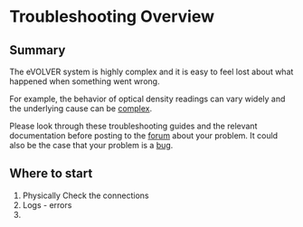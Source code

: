 # Troubleshooting Overview

## Summary

The eVOLVER system is highly complex and it is easy to feel lost about what happened when something went wrong.

For example, the behavior of optical density readings can vary widely and the underlying cause can be [complex](vial-troubleshooting/troubleshooting-optical-density-readings.md).

Please look through these troubleshooting guides and the relevant documentation before posting to the [forum](https://www.evolver.bio/) about your problem. It could also be the case that your problem is a [bug](../contributing/reporting-a-bug-hardware-failure.md).

## Where to start

1. Physically Check the connections
2. Logs - errors
3.


